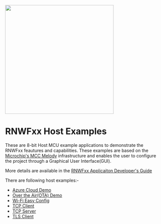 
<a href="https://www.microchip.com"><p align="left"><img src="./docs/microchipico.png" width="350" alt=""></a>

# RNWFxx Host Examples

These are 8-bit Host MCU example applications to demonstrate the RNWFxx feautures and capabilities. These examples are based on the [Microchip's MCC Melody](https://www.microchip.com/en-us/tools-resources/configure/mplab-code-configurator/melody) infrastructure and enables the user to configure the project through a Graphical User Interface(GUI). 

More details are available in the [RNWFxx Applicaiton Developer's Guide](https://internal.onlinedocs.microchip.com/oxy/GUID-D0CB3D06-2ABE-4892-963E-65CAE080D507-en-US-1/index.html)

There are following host examples:-

- [Azure Cloud Demo]()
- [Over the Air(OTA) Demo]()
- [Wi-Fi Easy Config]()
- [TCP Client]()
- [TCP Server]()
- [TLS Client]()
